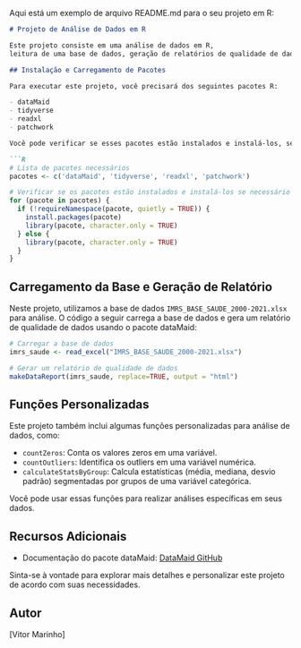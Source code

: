 Aqui está um exemplo de arquivo README.md para o seu projeto em R:

```markdown
# Projeto de Análise de Dados em R

Este projeto consiste em uma análise de dados em R,
leitura de uma base de dados, geração de relatórios de qualidade de dados e a adição de funções personalizadas para análise de dados.

## Instalação e Carregamento de Pacotes

Para executar este projeto, você precisará dos seguintes pacotes R:

- dataMaid
- tidyverse
- readxl
- patchwork

Você pode verificar se esses pacotes estão instalados e instalá-los, se necessário, usando o seguinte código:

```R
# Lista de pacotes necessários
pacotes <- c('dataMaid', 'tidyverse', 'readxl', 'patchwork')

# Verificar se os pacotes estão instalados e instalá-los se necessário
for (pacote in pacotes) {
  if (!requireNamespace(pacote, quietly = TRUE)) {
    install.packages(pacote)
    library(pacote, character.only = TRUE)
  } else {
    library(pacote, character.only = TRUE)
  }
}
```

## Carregamento da Base e Geração de Relatório

Neste projeto, utilizamos a base de dados `IMRS_BASE_SAUDE_2000-2021.xlsx` para análise. 
O código a seguir carrega a base de dados e gera um relatório de qualidade de dados usando o pacote dataMaid:

```R
# Carregar a base de dados
imrs_saude <- read_excel("IMRS_BASE_SAUDE_2000-2021.xlsx")

# Gerar um relatório de qualidade de dados
makeDataReport(imrs_saude, replace=TRUE, output = "html")
```

## Funções Personalizadas

Este projeto também inclui algumas funções personalizadas para análise de dados, como:

- `countZeros`: Conta os valores zeros em uma variável.
- `countOutliers`: Identifica os outliers em uma variável numérica.
- `calculateStatsByGroup`: Calcula estatísticas (média, mediana, desvio padrão) segmentadas por grupos de uma variável categórica.

Você pode usar essas funções para realizar análises específicas em seus dados.

## Recursos Adicionais

- Documentação do pacote dataMaid: [DataMaid GitHub](https://github.com/ekstroem/DataMaid)

Sinta-se à vontade para explorar mais detalhes e personalizar este projeto de acordo com suas necessidades.

## Autor

[Vitor Marinho]



```
